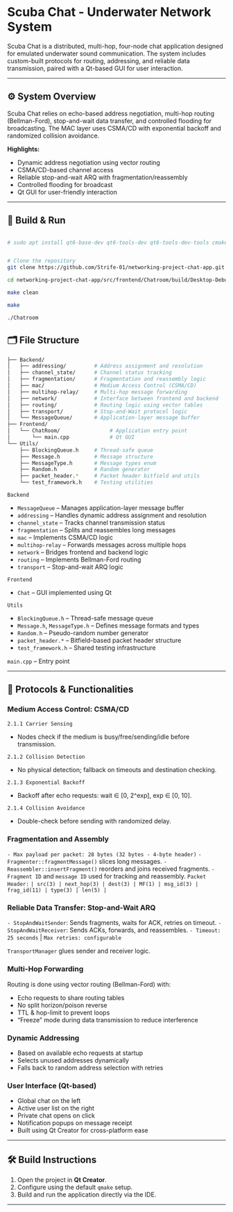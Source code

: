 # Scuba Chat - Underwater Network System

Scuba Chat is a distributed, multi-hop, four-node chat application designed for emulated underwater sound communication. The system includes custom-built protocols for routing, addressing, and reliable data transmission, paired with a Qt-based GUI for user interaction.

---

## ⚙️ System Overview

Scuba Chat relies on echo-based address negotiation, multi-hop routing (Bellman-Ford), stop-and-wait data transfer, and controlled flooding for broadcasting. The MAC layer uses CSMA/CD with exponential backoff and randomized collision avoidance.  

**Highlights:**
- Dynamic address negotiation using vector routing
- CSMA/CD-based channel access
- Reliable stop-and-wait ARQ with fragmentation/reassembly
- Controlled flooding for broadcast
- Qt GUI for user-friendly interaction

---

## 🚀 Build & Run

```bash

# sudo apt install qt6-base-dev qt6-tools-dev qt6-tools-dev-tools cmake g++


# Clone the repository
git clone https://github.com/Strife-01/networking-project-chat-app.git

cd networking-project-chat-app/src/frontend/Chatroom/build/Desktop-Debug

make clean

make

./Chatroom

```

## 🗂️ File Structure

```bash
├── Backend/
│   ├── addressing/         # Address assignment and resolution
│   ├── channel_state/      # Channel status tracking
│   ├── fragmentation/      # Fragmentation and reassembly logic
│   ├── mac/                # Medium Access Control (CSMA/CD)
│   ├── multihop-relay/     # Multi-hop message forwarding
│   ├── network/            # Interface between frontend and backend
│   ├── routing/            # Routing logic using vector tables
│   ├── transport/          # Stop-and-Wait protocol logic
│   └── MessageQueue/       # Application-layer message buffer
├── Frontend/
│   └── ChatRoom/                # Application entry point
│       └── main.cpp             # Qt GUI
└── Utils/
    ├── BlockingQueue.h     # Thread-safe queue
    ├── Message.h           # Message structure
    ├── MessageType.h       # Message types enum
    ├── Random.h            # Random generator
    ├── packet_header.*     # Packet header bitfield and utils
    └── test_framework.h    # Testing utilities
```

```Backend```
- `MessageQueue` – Manages application-layer message buffer
- `addressing` – Handles dynamic address assignment and resolution
- `channel_state` – Tracks channel transmission status
- `fragmentation` – Splits and reassembles long messages
- `mac` – Implements CSMA/CD logic
- `multihop-relay` – Forwards messages across multiple hops
- `network` – Bridges frontend and backend logic
- `routing` – Implements Bellman-Ford routing
- `transport` – Stop-and-wait ARQ logic

```Frontend```
- `Chat` – GUI implemented using Qt

```Utils```
- `BlockingQueue.h` – Thread-safe message queue
- `Message.h`, `MessageType.h` – Defines message formats and types
- `Random.h` – Pseudo-random number generator
- `packet_header.*` – Bitfield-based packet header structure
- `test_framework.h` – Shared testing infrastructure

```main.cpp``` – Entry point

---

## 📡 Protocols & Functionalities

### Medium Access Control: CSMA/CD

```2.1.1 Carrier Sensing```
- Nodes check if the medium is busy/free/sending/idle before transmission.

```2.1.2 Collision Detection```
- No physical detection; fallback on timeouts and destination checking.

```2.1.3 Exponential Backoff```
- Backoff after echo requests: wait ∈ [0, 2^exp], exp ∈ [0, 10].

```2.1.4 Collision Avoidance```
- Double-check before sending with randomized delay.

### Fragmentation and Assembly

```- Max payload per packet: 28 bytes (32 bytes - 4-byte header)```
```- Fragmenter::fragmentMessage()``` slices long messages.
```- Reassembler::insertFragment()``` reorders and joins received fragments.
```- Fragment ID``` and ```message ID``` used for tracking and reassembly.
```Packet Header:```
`| src(3) | next_hop(3) | dest(3) | MF(1) | msg_id(3) | frag_id(11) | type(3) | len(5) |`

### Reliable Data Transfer: Stop-and-Wait ARQ

```- StopAndWaitSender```: Sends fragments, waits for ACK, retries on timeout.
```- StopAndWaitReceiver```: Sends ACKs, forwards, and reassembles.
```- Timeout: 25 seconds``` | ```Max retries: configurable```

```TransportManager``` glues sender and receiver logic.

### Multi-Hop Forwarding

Routing is done using vector routing (Bellman-Ford) with:
- Echo requests to share routing tables
- No split horizon/poison reverse
- TTL & hop-limit to prevent loops
- “Freeze” mode during data transmission to reduce interference

### Dynamic Addressing

- Based on available echo requests at startup
- Selects unused addresses dynamically
- Falls back to random address selection with retries

### User Interface (Qt-based)

- Global chat on the left
- Active user list on the right
- Private chat opens on click
- Notification popups on message receipt
- Built using Qt Creator for cross-platform ease

---

## 🛠️ Build Instructions

1. Open the project in **Qt Creator**.
2. Configure using the default `qmake` setup.
3. Build and run the application directly via the IDE.

---
